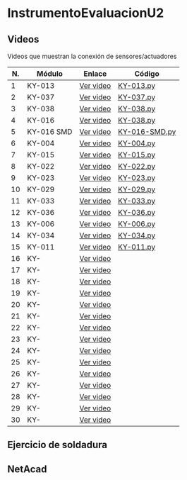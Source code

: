 # InstrumentoEvaluacionU2

## Videos
Videos que muestran la conexión de sensores/actuadores

| **N.** | **Módulo**  | **Enlace** | **Código** |
|--------|-------------|------------|------------|
| 1 | KY-013 | [Ver video](https://drive.google.com/file/d/1QTIPUtBo4QoD-dEZk8PIqH71BvQt5SqG/view?usp=sharing) | [KY-013.py](codigo/KY-013.py) |
| 2 | KY-037 | [Ver video](https://drive.google.com/file/d/1mKntvJl0t3IQ0DKkbTUwsrKNevM8W0Y4/view?usp=sharing) | [KY-037.py](codigo/KY-037.py) |
| 3 | KY-038 | [Ver video](https://drive.google.com/file/d/1yOhr91cJB-zmRQ0fQ7DFsCROoirl6jGJ/view?usp=sharing) | [KY-038.py](codigo/KY-038.py) |
| 4 | KY-016 | [Ver video](https://drive.google.com/file/d/1XYNngPhol_1-dDpFJcLZpAJxqj-rOpkt/view?usp=sharing) | [KY-038.py](codigo/KY-016.py) |
| 5 | KY-016 SMD | [Ver video](https://drive.google.com/file/d/10kzNyg1CA_Fi_nebqwiCJakTRF5VosIO/view?usp=sharing) | [KY-016-SMD.py](codigo/KY-016-SMD.py) |
| 6 | KY-004 | [Ver video](https://drive.google.com/file/d/1S1fJoN3V7pt7I-IMUAgl9MNcizGx09b_/view?usp=sharing) | [KY-004.py](codigo/KY-004.py) |
| 7 | KY-015 | [Ver video](https://drive.google.com/file/d/1xprQ6LjfhXtLEd8Vbs0AibE9cuA7ADL3/view?usp=sharing) | [KY-015.py](codigo/KY-015.py) |
| 8 | KY-022 | [Ver video](https://drive.google.com/file/d/1M3u_g7seBhRYMhNsniavBqf5OsJgKjiE/view?usp=sharing) | [KY-022.py](codigo/KY-022.py) |
| 9 | KY-023 | [Ver video](https://drive.google.com/file/d/1XCGstLJ6fpdDabnHudTzy1kGzBaYdq8I/view?usp=sharing) | [KY-023.py](codigo/KY-023.py) |
| 10 | KY-029 | [Ver video](https://drive.google.com/file/d/1EWvYMujFNAqJU-9m0pbpANY3FWMdTSBM/view?usp=sharing) | [KY-029.py](codigo/KY-029.py) |
| 11 | KY-033 | [Ver video](https://drive.google.com/file/d/15H7fAsVc1F-qK_SnGRssZCkv3D8dCSJ8/view?usp=sharing) | [KY-033.py](codigo/KY-033.py) |
| 12 | KY-036 | [Ver video](https://drive.google.com/file/d/1vLg-Clzzd1u3sKB331nSLOgsDBpTKXqc/view?usp=sharing) | [KY-036.py](codigo/KY-036.py) |
| 13 | KY-006 | [Ver video](https://drive.google.com/file/d/14D_lgwTysO5g-22gAyZFE69jdplXGS33/view?usp=sharing) | [KY-006.py](codigo/KY-006.py) |
| 14 | KY-034 | [Ver video](https://drive.google.com/file/d/1CxXsr7DM3sdiqHtsZX2Eg3Lua675hFSs/view?usp=sharing) | [KY-034.py](codigo/KY-034.py) |
| 15 | KY-011 | [Ver video](https://drive.google.com/file/d/1tmqQKJ_hNSHriCRIn8_mbgOIk8qrLHfw/view?usp=sharing) | [KY-011.py](codigo/KY-011.py) |
| 16 | KY- | [Ver video]() |  |
| 17 | KY- | [Ver video]() |  |
| 18 | KY- | [Ver video]() |  |
| 19 | KY- | [Ver video]() |  |
| 20 | KY- | [Ver video]() |  |
| 21 | KY- | [Ver video]() |  |
| 22 | KY- | [Ver video]() |  |
| 23 | KY- | [Ver video]() |  |
| 24 | KY- | [Ver video]() |  |
| 25 | KY- | [Ver video]() |  |
| 26 | KY- | [Ver video]() |  |
| 27 | KY- | [Ver video]() |  |
| 28 | KY- | [Ver video]() |  |
| 29 | KY- | [Ver video]() |  |
| 30 | KY- | [Ver video]() |  |

## Ejercicio de soldadura

## NetAcad
